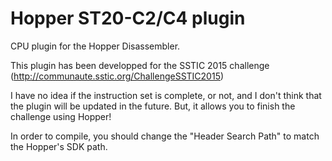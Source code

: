 # Hopper ST20-C2/C4 plugin
CPU plugin for the Hopper Disassembler.

This plugin has been developped for the SSTIC 2015 challenge (http://communaute.sstic.org/ChallengeSSTIC2015)

I have no idea if the instruction set is complete, or not, and I don't think that the plugin will be updated in the future. But, it allows you to finish the challenge using Hopper!

In order to compile, you should change the "Header Search Path" to match the Hopper's SDK path.
